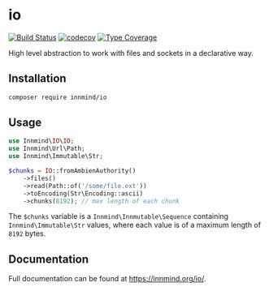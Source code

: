 # io

[![Build Status](https://github.com/innmind/io/actions/workflows/ci.yml/badge.svg?branch=master)](https://github.com/innmind/io/actions?query=workflow%3ACI)
[![codecov](https://codecov.io/gh/innmind/io/branch/develop/graph/badge.svg)](https://codecov.io/gh/innmind/io)
[![Type Coverage](https://shepherd.dev/github/innmind/io/coverage.svg)](https://shepherd.dev/github/innmind/io)

High level abstraction to work with files and sockets in a declarative way.

## Installation

```sh
composer require innmind/io
```

## Usage

```php
use Innmind\IO\IO;
use Innmind\Url\Path;
use Innmind\Immutable\Str;

$chunks = IO::fromAmbienAuthority()
    ->files()
    ->read(Path::of('/some/file.ext'))
    ->toEncoding(Str\Encoding::ascii)
    ->chunks(8192); // max length of each chunk
```

The `$chunks` variable is a `Innmind\Innmutable\Sequence` containing `Innmind\Immutable\Str` values, where each value is of a maximum length of `8192` bytes.

## Documentation

Full documentation can be found at <https://innmind.org/io/>.
